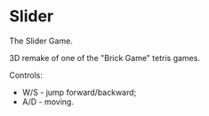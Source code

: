 # Slider
The Slider Game.

3D remake of one of the "Brick Game" tetris games.

Controls:
 - W/S - jump forward/backward;
 - A/D - moving.

